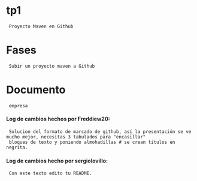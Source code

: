 # tp1
     Proyecto Maven en Github

# Fases
     Subir un proyecto maven a Github 

# Documento
     empresa
     
#### Log de cambios hechos por Freddiew20:
     Solucion del formato de marcado de github, así la presentación se ve mucho mejor, necesitas 3 tabulados para "encasillar"
     bloques de texto y poniendo almohadillas # se crean titulos en negrita.
     
#### Log de cambios hecho por sergiolovillo:
     Con este texto edito tu README.
